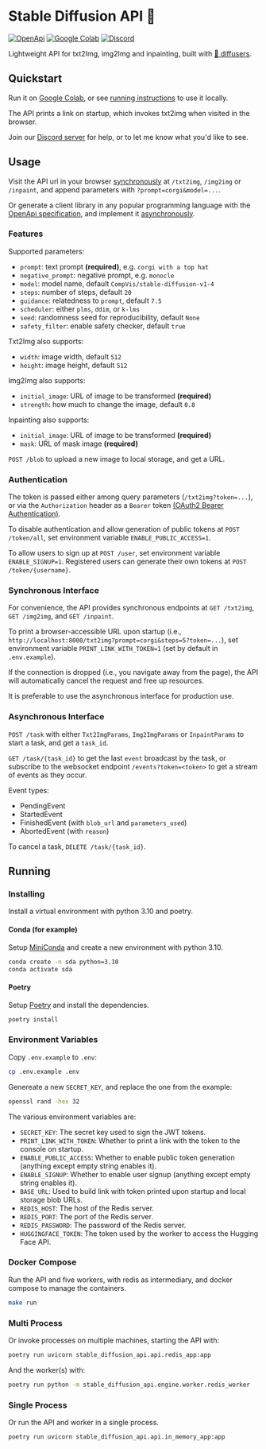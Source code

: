 # Stable Diffusion API 🥑

[![OpenApi](https://img.shields.io/badge/OpenApi-3.0.2-orange)](https://editor.swagger.io/?url=https://raw.githubusercontent.com/irgolic/stable-diffusion-api/master/openapi.yml)
[![Google Colab](https://colab.research.google.com/assets/colab-badge.svg)](https://colab.research.google.com/github/irgolic/stable-diffusion-api/blob/master/colab_runner.ipynb)
[![Discord](https://discordapp.com/api/guilds/1027703335224098857/widget.png?style=shield)](https://discord.gg/UXQfCRpYSC)

Lightweight API for txt2Img, img2Img and inpainting, built with [🤗 diffusers](https://github.com/huggingface/diffusers/).

## Quickstart

Run it  on [Google Colab](https://colab.research.google.com/github/irgolic/stable-diffusion-api/blob/master/colab_runner.ipynb), 
or see [running instructions](#running) to use it locally.

The API prints a link on startup, which invokes txt2img when visited in the browser. 

Join our [Discord server](https://discord.gg/UXQfCRpYSC) for help, or to let me know what you'd like to see.

## Usage

Visit the API url in your browser [synchronously](#synchronous-interface) at 
`/txt2img`, `/img2img` or `/inpaint`, and append parameters with `?prompt=corgi&model=...`.

Or generate a client library in any popular programming language with the [OpenApi specification](
https://editor.swagger.io/?url=https://raw.githubusercontent.com/irgolic/stable-diffusion-api/master/openapi.yml), 
and implement it [asynchronously](#asynchronous-interface).

### Features

Supported parameters:
- `prompt`: text prompt **(required)**, e.g. `corgi with a top hat`
- `negative_prompt`: negative prompt, e.g. `monocle`
- `model`: model name, default `CompVis/stable-diffusion-v1-4`
- `steps`: number of steps, default `20`
- `guidance`: relatedness to `prompt`, default `7.5`
- `scheduler`: either `plms`, `ddim`, or `k-lms`
- `seed`: randomness seed for reproducibility, default `None`
- `safety_filter`: enable safety checker, default `true`

Txt2Img also supports:
- `width`: image width, default `512`
- `height`: image height, default `512`

Img2Img also supports:
- `initial_image`: URL of image to be transformed **(required)**
- `strength`: how much to change the image, default `0.8`

Inpainting also supports:
- `initial_image`: URL of image to be transformed **(required)**
- `mask`: URL of mask image **(required)**

`POST /blob` to upload a new image to local storage, and get a URL.


### Authentication

The token is passed either among query parameters (`/txt2img?token=...`), or via the `Authorization` header 
as a `Bearer` token [(OAuth2 Bearer Authentication)](https://swagger.io/docs/specification/authentication/bearer-authentication/).

To disable authentication and allow generation of public tokens at `POST /token/all`,
set environment variable `ENABLE_PUBLIC_ACCESS=1`.

To allow users to sign up at `POST /user`, 
set environment variable `ENABLE_SIGNUP=1`. 
Registered users can generate their own tokens at `POST /token/{username}`.

### Synchronous Interface

For convenience, the API provides synchronous endpoints at `GET /txt2img`, `GET /img2img`, and `GET /inpaint`.

To print a browser-accessible URL upon startup (i.e., `http://localhost:8000/txt2img?prompt=corgi&steps=5?token=...`), 
set environment variable `PRINT_LINK_WITH_TOKEN=1` (set by default in `.env.example`).

If the connection is dropped (i.e., you navigate away from the page),
the API will automatically cancel the request and free up resources.

It is preferable to use the asynchronous interface for production use.

### Asynchronous Interface

`POST /task` with either `Txt2ImgParams`, `Img2ImgParams` or `InpaintParams` to start a task, and get a `task_id`. 

`GET /task/{task_id}` to get the last `event` broadcast by the task, or subscribe to the websocket endpoint `/events?token=<token>` to get a stream of events as they occur.

Event types:
- PendingEvent
- StartedEvent
- FinishedEvent (with `blob_url` and `parameters_used`)
- AbortedEvent (with `reason`)

To cancel a task, `DELETE /task/{task_id}`.

## Running

### Installing

Install a virtual environment with python 3.10 and poetry.

#### Conda (for example)

Setup [MiniConda](https://docs.conda.io/en/latest/miniconda.html) and create a new environment with python 3.10.

```bash
conda create -n sda python=3.10
conda activate sda
```

#### Poetry

Setup [Poetry](https://python-poetry.org/docs/#installation) and install the dependencies.

```bash
poetry install
```

### Environment Variables

Copy `.env.example` to `.env`:

```bash
cp .env.example .env
```

Genereate a new `SECRET_KEY`, and replace the one from the example:

```bash
openssl rand -hex 32
```

The various environment variables are:

- `SECRET_KEY`: The secret key used to sign the JWT tokens.
- `PRINT_LINK_WITH_TOKEN`: Whether to print a link with the token to the console on startup.
- `ENABLE_PUBLIC_ACCESS`: Whether to enable public token generation (anything except empty string enables it).
- `ENABLE_SIGNUP`: Whether to enable user signup (anything except empty string enables it).
- `BASE_URL`: Used to build link with token printed upon startup and local storage blob URLs.
- `REDIS_HOST`: The host of the Redis server.
- `REDIS_PORT`: The port of the Redis server.
- `REDIS_PASSWORD`: The password of the Redis server.
- `HUGGINGFACE_TOKEN`: The token used by the worker to access the Hugging Face API.

### Docker Compose

Run the API and five workers, with redis as intermediary, and docker compose to manage the containers.

```bash
make run
```

### Multi Process

Or invoke processes on multiple machines, starting the API with:

```bash
poetry run uvicorn stable_diffusion_api.api.redis_app:app
```

And the worker(s) with:

```bash
poetry run python -m stable_diffusion_api.engine.worker.redis_worker
```

### Single Process

Or run the API and worker in a single process.

```bash
poetry run uvicorn stable_diffusion_api.api.in_memory_app:app
```